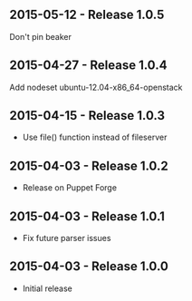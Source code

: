 ## 2015-05-12 - Release 1.0.5

Don't pin beaker

## 2015-04-27 - Release 1.0.4

Add nodeset ubuntu-12.04-x86_64-openstack

## 2015-04-15 - Release 1.0.3

- Use file() function instead of fileserver

## 2015-04-03 - Release 1.0.2

- Release on Puppet Forge

## 2015-04-03 - Release 1.0.1

- Fix future parser issues

## 2015-04-03 - Release 1.0.0

- Initial release

